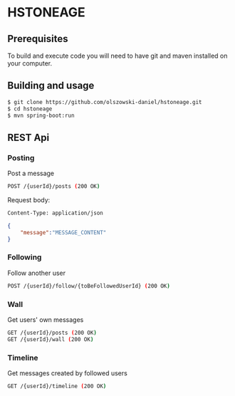 # HSTONEAGE

## Prerequisites

To build and execute code you will need to have git and maven installed on your computer.

## Building and usage

```sh
$ git clone https://github.com/olszowski-daniel/hstoneage.git
$ cd hstoneage
$ mvn spring-boot:run
```
## REST Api
### Posting
Post a message
```sh
POST /{userId}/posts (200 OK)
```
Request body:
```sh
Content-Type: application/json
```
```json
{
    "message":"MESSAGE_CONTENT"
}
```
### Following
Follow another user
```sh
POST /{userId}/follow/{toBeFollowedUserId} (200 OK)
```
### Wall
Get users' own messages
```sh
GET /{userId}/posts (200 OK)
GET /{userId}/wall (200 OK)
```
### Timeline
Get messages created by followed users
```sh
GET /{userId}/timeline (200 OK)
```
